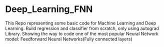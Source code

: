 # Deep_Learning_FNN
This Repo representing some basic code for Machine Learning and Deep Learning. Build regression and classifier from scratch, only using autograd Library. Showing the way to code one of the most popular Neural Network model: Feedforward Neural Networks(Fully connected layers)
